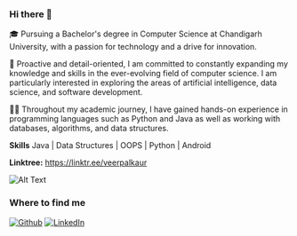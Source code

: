 ### Hi there 👋

🎓 Pursuing a Bachelor's degree in Computer Science at Chandigarh University, with a passion for technology and a drive for innovation.

🌟 Proactive and detail-oriented, I am committed to constantly expanding my knowledge and skills in the ever-evolving field of computer science. I am particularly interested in exploring the areas of artificial intelligence, data science, and software development.

👩‍💻 Throughout my academic journey, I have gained hands-on experience in programming languages such as Python and Java as well as working with databases, algorithms, and data structures.

**Skills**
Java | Data Structures | OOPS | Python | Android  

**Linktree:** https://linktr.ee/veerpalkaur



![Alt Text](https://media.giphy.com/media/RbDKaczqWovIugyJmW/giphy.gif)


<h3>Where to find me</h3>
<p><a href="https://github.com/veerpal2808" target="_blank"><img alt="Github" src="https://img.shields.io/badge/GitHub-%2312100E.svg?&style=for-the-badge&logo=Github&logoColor=white" /></a> <a href="https://www.linkedin.com/in/veerpalk/" target="_blank"><img alt="LinkedIn" src="https://img.shields.io/badge/linkedin-%230077B5.svg?&style=for-the-badge&logo=linkedin&logoColor=white" /></a> 
</p>
